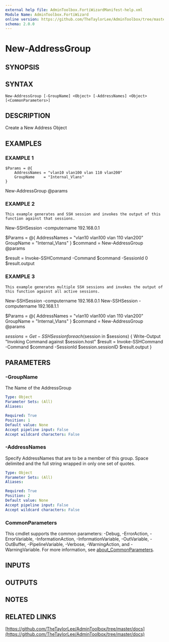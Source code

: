 ```yaml
---
external help file: AdminToolbox.FortiWizardManifest-help.xml
Module Name: AdminToolbox.FortiWizard
online version: https://github.com/TheTaylorLee/AdminToolbox/tree/master/docs
schema: 2.0.0
---
```


# New-AddressGroup

## SYNOPSIS

## SYNTAX

```
New-AddressGroup [-GroupName] <Object> [-AddressNames] <Object> [<CommonParameters>]
```

## DESCRIPTION
Create a New Address Object

## EXAMPLES

### EXAMPLE 1
```
$Params = @{
    AddressNames = "vlan10 vlan100 vlan 110 vlan200"
    GroupName    = "Internal_Vlans"
}
```

New-AddressGroup @params

### EXAMPLE 2
```
This example generates and SSH session and invokes the output of this function against that sessions.
```

New-SSHSession -computername 192.168.0.1

$Params = @{
    AddressNames = "vlan10 vlan100 vlan 110 vlan200"
    GroupName    = "Internal_Vlans"
}
$command = New-AddressGroup @params

$result = Invoke-SSHCommand -Command $command -SessionId 0
$result.output

### EXAMPLE 3
```
This example generates multiple SSH sessions and invokes the output of this function against all active sessions.
```

New-SSHSession -computername 192.168.0.1
New-SSHSession -computername 192.168.1.1

$Params = @{
    AddressNames = "vlan10 vlan100 vlan 110 vlan200"
    GroupName    = "Internal_Vlans"
}
$command = New-AddressGroup @params

$sessions = Get-SSHSession
foreach ($session in $sessions) {
    Write-Output "Invoking Command against $session.host"
    $result = Invoke-SSHCommand -Command $command -SessionId $session.sessionID
    $result.output
}

## PARAMETERS

### -GroupName
The Name of the AddressGroup

```yaml
Type: Object
Parameter Sets: (All)
Aliases:

Required: True
Position: 1
Default value: None
Accept pipeline input: False
Accept wildcard characters: False
```

### -AddressNames
Specify AddressNames that are to be a member of this group.
Space delimited and the full string wrapped in only one set of quotes.

```yaml
Type: Object
Parameter Sets: (All)
Aliases:

Required: True
Position: 2
Default value: None
Accept pipeline input: False
Accept wildcard characters: False
```

### CommonParameters
This cmdlet supports the common parameters: -Debug, -ErrorAction, -ErrorVariable, -InformationAction, -InformationVariable, -OutVariable, -OutBuffer, -PipelineVariable, -Verbose, -WarningAction, and -WarningVariable. For more information, see [about_CommonParameters](http://go.microsoft.com/fwlink/?LinkID=113216).

## INPUTS

## OUTPUTS

## NOTES

## RELATED LINKS

[https://github.com/TheTaylorLee/AdminToolbox/tree/master/docs](https://github.com/TheTaylorLee/AdminToolbox/tree/master/docs)

